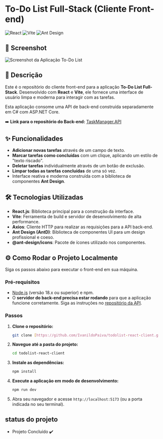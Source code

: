 # To-Do List Full-Stack (Cliente Front-end)

![React](https://img.shields.io/badge/React-18.2.0-61DAFB?style=for-the-badge&logo=react&logoColor=black)
![Vite](https://img.shields.io/badge/Vite-5.2.0-646CFF?style=for-the-badge&logo=vite&logoColor=white)
![Ant Design](https://img.shields.io/badge/Ant_Design-5.17.0-007FFF?style=for-the-badge&logo=ant-design&logoColor=white)

## 📸 Screenshot

![Screenshot da Aplicação To-Do List](https://i.imgur.com/LkaEbF1.png)


## 📝 Descrição

Este é o repositório do cliente front-end para a aplicação **To-Do List Full-Stack**. Desenvolvido com **React** e **Vite**, ele fornece uma interface de usuário limpa e moderna para interagir com as tarefas.

Esta aplicação consome uma API de back-end construída separadamente em C# com ASP.NET Core.

➡️ **Link para o repositório do Back-end:** [TaskManager.API](https://github.com/IvanildoPaiva/todolist-csharp-api.git)

## ✨ Funcionalidades

-   **Adicionar novas tarefas** através de um campo de texto.
-   **Marcar tarefas como concluídas** com um clique, aplicando um estilo de "texto riscado".
-   **Deletar tarefas** individualmente através de um botão de exclusão.
-   **Limpar todas as tarefas concluídas** de uma só vez.
-   Interface reativa e moderna construída com a biblioteca de componentes **Ant Design**.

## 🛠️ Tecnologias Utilizadas

* **React.js**: Biblioteca principal para a construção da interface.
* **Vite**: Ferramenta de build e servidor de desenvolvimento de alta performance.
* **Axios**: Cliente HTTP para realizar as requisições para a API back-end.
* **Ant Design (AntD)**: Biblioteca de componentes UI para um design profissional e coeso.
* **@ant-design/icons**: Pacote de ícones utilizado nos componentes.

## ⚙️ Como Rodar o Projeto Localmente

Siga os passos abaixo para executar o front-end em sua máquina.

### Pré-requisitos

-   [Node.js](https://nodejs.org/) (versão 18.x ou superior) e npm.
-   O **servidor do back-end precisa estar rodando** para que a aplicação funcione corretamente. Siga as instruções no [repositório da API](https://github.com/IvanildoPaiva/todolist-csharp-api.git).

### Passos

1.  **Clone o repositório:**
    ```bash
    git clone [https://github.com/IvanildoPaiva/todolist-react-client.git]
    ```

2.  **Navegue até a pasta do projeto:**
    ```bash
    cd todolist-react-client
    ```

3.  **Instale as dependências:**
    ```bash
    npm install
    ```

4.  **Execute a aplicação em modo de desenvolvimento:**
    ```bash
    npm run dev
    ```

5.  Abra seu navegador e acesse `http://localhost:5173` (ou a porta indicada no seu terminal).

## status do projeto

- Projeto Concluído ✔️
